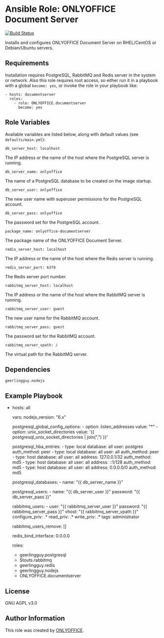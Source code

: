 # Ansible Role: ONLYOFFICE Document Server

[![Build Status](https://travis-ci.org/ONLYOFFICE/ansible-role-documentserver.svg?branch=master)](https://travis-ci.org/ONLYOFFICE/ansible-role-documentserver)

Installs and configures ONLYOFFICE Document Server on RHEL/CentOS or Debian/Ubuntu servers.

## Requirements

Installation requires PostgreSQL, RabbitMQ and Redis server in the system or network. Also this role requires root access, so either run it in a playbook with a global `become: yes`, or invoke the role in your playbook like:

    - hosts: documentserver
      roles:
        - role: ONLYOFFICE.documentserver
          become: yes

## Role Variables

Available variables are listed below, along with default values (see `defaults/main.yml`):

    db_server_host: localhost

The IP address or the name of the host where the PostgreSQL server is running.

    db_server_name: onlyoffice

The name of a PostgreSQL database to be created on the image startup.

    db_server_user: onlyoffice

The new user name with superuser permissions for the PostgreSQL account.

    db_server_pass: onlyoffice

The password set for the PostgreSQL account.

    package_name: onlyoffice-documentserver

The package name of the ONLYOFFICE Document Server.

    redis_server_host: localhost

The IP address or the name of the host where the Redis server is running.

    redis_server_port: 6379

The Redis server port number.

    rabbitmq_server_host: localhost

The IP address or the name of the host where the RabbitMQ server is running.

    rabbitmq_server_user: guest

The new user name for the RabbitMQ account.

    rabbitmq_server_pass: guest

The password set for the RabbitMQ account.

    rabbitmq_server_vpath: /

The virtual path for the RabbitMQ server.

## Dependencies

    geerlingguy.nodejs

## Example Playbook

- hosts: all

  vars:
    nodejs_version: "6.x"
    
    postgresql_global_config_options:
      - option: listen_addresses
        value: "*"
      - option: unix_socket_directories
        value: '{{ postgresql_unix_socket_directories | join(",") }}'

    postgresql_hba_entries:
      - type: local
        database: all
        user: postgres
        auth_method: peer
      - type: local
        database: all
        user: all
        auth_method: peer 
      - type: host
        database: all
        user: all
        address: 127.0.0.1/32
        auth_method: md5
      - type: host
        database: all
        user: all
        address: ::1/128
        auth_method: md5
      - type: host
        database: all
        user: all
        address: 0.0.0.0/0
        auth_method: md5

    postgresql_databases:
      - name: "{{ db_server_name }}"

    postgresql_users:
      - name: "{{ db_server_user }}"
        password: "{{ db_server_pass }}"

    rabbitmq_users:
      - user: "{{ rabbitmq_server_user }}"
        password: "{{ rabbitmq_server_pass }}"
        vhost: "{{ rabbitmq_server_vpath }}"
        configure_priv: .*
        read_priv: .*
        write_priv: .*
        tags: administrator

    rabbitmq_users_remove: []

    redis_bind_interface: 0.0.0.0

  roles:
    - geerlingguy.postgresql
    - Stouts.rabbitmq
    - geerlingguy.redis
    - geerlingguy.nodejs
    - ONLYOFFICE.documentserver

## License

GNU AGPL v3.0

## Author Information

This role was created by [ONLYOFFICE](https://www.onlyoffice.com/).